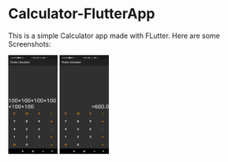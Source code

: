 <H1>Calculator-FlutterApp</H1>
<p>
This is a simple Calculator app made with FLutter. Here are some Screenshots:
</p> 
<img height="200" width="100" src="screenshots/1.jpg">
<img height="200" width="100" src="screenshots/2.jpg">